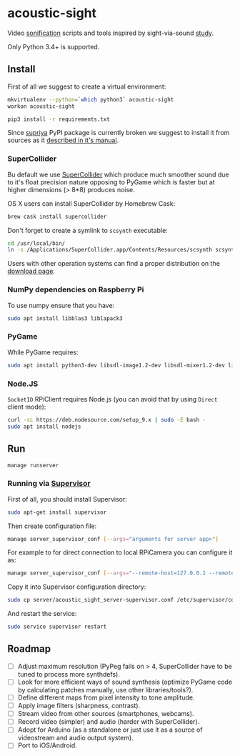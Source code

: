 acoustic-sight
==============

Video [sonification](https://en.wikipedia.org/wiki/Sonification) scripts and tools inspired by sight-via-sound
[study](http://phy.ucsf.edu/~houde/coleman/sur2.pdf).

Only Python 3.4+ is supported.

Install
-------

First of all we suggest to create a virtual environment:

```bash
mkvirtualenv --python=`which python3` acoustic-sight
workon acoustic-sight
```

```bash
pip3 install -r requirements.txt
```

Since [supriya](https://github.com/josiah-wolf-oberholtzer/supriya) PyPI package is currently broken we suggest to
install it from sources as it [described in it's manual](http://supriya.mbrsi.org/installation.html).

### SuperCollider

Bu default we use [SuperCollider](http://supercollider.github.io/) which produce much smoother sound due to it's float
precision nature opposing to PyGame which is faster but at higher dimensions (> 8*8) produces noise.

OS X users can install SuperCollider by Homebrew Cask:

```sh
brew cask install supercollider
```

Don't forget to create a symlink to `scsynth` executable:

```sh
cd /usr/local/bin/
ln -s /Applications/SuperCollider.app/Contents/Resources/scsynth scsynth
```

Users with other operation systems can find a proper distribution on the [download page](http://supercollider.github.io/download).

### NumPy dependencies on Raspberry Pi

To use numpy ensure that you have:

```sh
sudo apt install libblas3 liblapack3
```

### PyGame

While PyGame requires:

```sh
sudo apt install python3-dev libsdl-image1.2-dev libsdl-mixer1.2-dev libsdl-ttf2.0-dev libsdl1.2-dev libsmpeg-dev subversion libportmidi-dev ffmpeg libswscale-dev libavformat-dev libavcodec-dev
```

### Node.JS

`SocketIO` RPiClient requires Node.js (you can avoid that by using `Direct` client mode):

```sh
curl -sL https://deb.nodesource.com/setup_9.x | sudo -E bash -
sudo apt install nodejs
```

Run
---

```sh
manage runserver
```

### Running via [Supervisor](http://supervisord.org/)

First of all, you should install Supervisor:

```sh
sudo apt-get install supervisor
```

Then create configuration file:

```sh
manage server_supervisor_conf [--args="arguments for server app>"]
```

For example to for direct connection to local RPiCamera you can configure it as:

```sh
manage server_supervisor_conf [--args="--remote-host=127.0.0.1 --remote-port=80 --synth-type=PyGame --rpi-cam-client-type=Direct"]
```

Copy it into Supervisor configuration directory:

```sh
sudo cp server/acoustic_sight_server-supervisor.conf /etc/supervisor/conf.d/acoustic_sight_server-supervisor.conf
```

And restart the service:

```sh
sudo service supervisor restart
```

Roadmap
-------

- [ ] Adjust maximum resolution (PyPeg fails on > 4, SuperCollider have to be tuned to process more synthdefs). 
- [ ] Look for more efficient ways of sound synthesis (optimize PyGame code by calculating patches manually, use other
      libraries/tools?). 
- [ ] Define different maps from pixel intensity to tone amplitude.
- [ ] Apply image filters (sharpness, contrast).
- [ ] Stream video from other sources (smartphones, webcams). 
- [ ] Record video (simpler) and audio (harder with SuperCollider).
- [ ] Adopt for Arduino (as a standalone or just use it as a source of videostream and audio output system).
- [ ] Port to iOS/Android.
